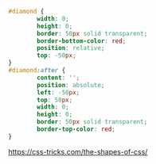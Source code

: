 <!-- Diamond Square -->
```css
#diamond {
		width: 0;
		height: 0;
		border: 50px solid transparent;
		border-bottom-color: red;
		position: relative;
		top: -50px;
}
#diamond:after {
		content: '';
		position: absolute;
		left: -50px;
		top: 50px;
		width: 0;
		height: 0;
		border: 50px solid transparent;
		border-top-color: red;
}
```

https://css-tricks.com/the-shapes-of-css/